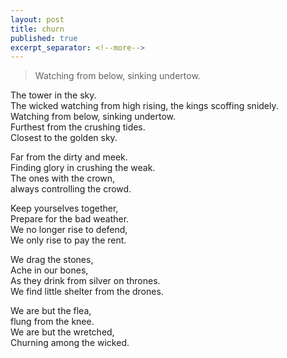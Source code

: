 ```yaml
---
layout: post
title: churn
published: true
excerpt_separator: <!--more-->
---
```


> Watching from below, sinking undertow.

The tower in the sky.<br>
The wicked watching from high rising, 
the kings scoffing snidely.<br>
Watching from below, sinking undertow.<br>
Furthest from the crushing tides.<br>
Closest to the golden sky.<br>

<!--more-->


Far from the dirty and meek.<br>
Finding glory in crushing the weak.<br>
The ones with the crown,<br>
always controlling the crowd.<br>

Keep yourselves together,<br>
Prepare for the bad weather.<br>
We no longer rise to defend,<br>
We only rise to pay the rent.<br>

We drag the stones,<br>
Ache in our bones,<br>
As they drink from silver on thrones.<br>
We find little shelter from the drones.<br>

We are but the flea,<br>
flung from the knee.<br>
We are but the wretched,<br>
Churning among the wicked.


<!--- //IMAGE IN POST, KEEPING AS AN EXAMPLE// ![_config.yml]({{ site.baseurl }}/images/config.png) --->
